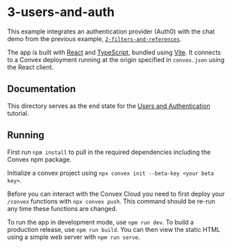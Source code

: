 # 3-users-and-auth

This example integrates an authentication provider (Auth0) with the chat demo
from the previous example,
[`2-filters-and-references`](https://github.com/get-convex/convex-demos/tree/main/2-filters-and-references).

The app is built with [React](https://reactjs.org/) and
[TypeScript](https://www.typescriptlang.org/), bundled using
[Vite](https://vitejs.dev/). It connects to a Convex deployment running at the
origin specified in `convex.json` using the React client.

## Documentation

This directory serves as the end state for the
[Users and Authentication](https://docs.convex.dev/getting-started/basics/users-and-authentication)
tutorial.

## Running

First run `npm install` to pull in the required dependencies including the
Convex npm package.

Initialize a convex project using `npx convex init --beta-key <your beta key>`.

Before you can interact with the Convex Cloud you need to first deploy your
`/convex` functions with `npx convex push`. This command should be re-run any
time these functions are changed.

To run the app in development mode, use `npm run dev`. To build a production
release, use `npm run build`. You can then view the static HTML using a simple
web server with `npm run serve`.
